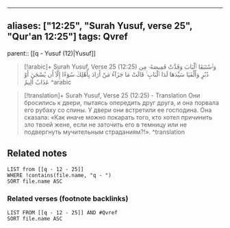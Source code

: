 
---
aliases: ["12:25", "Surah Yusuf, verse 25", "Qur'an 12:25"]
tags: Qvref
---

parent:: [[q - Yusuf (12)|Yusuf]]

> [!arabic]+ Surah Yusuf, Verse 25 (12:25)
> <span class="quran-arabic">وَٱسْتَبَقَا ٱلْبَابَ وَقَدَّتْ قَمِيصَهُۥ مِن دُبُرٍ وَأَلْفَيَا سَيِّدَهَا لَدَا ٱلْبَابِ ۚ قَالَتْ مَا جَزَآءُ مَنْ أَرَادَ بِأَهْلِكَ سُوٓءًا إِلَّآ أَن يُسْجَنَ أَوْ عَذَابٌ أَلِيمٌ</span>
^arabic

> [!translation]+ Surah Yusuf, Verse 25 (12:25) - Translation
> Они бросились к двери, пытаясь опередить друг друга, и она порвала его рубаху со спины. У двери они встретили ее господина. Она сказала: «Как иначе можно покарать того, кто хотел причинить зло твоей жене, если не заточить его в темницу или не подвергнуть мучительным страданиям?!».
^translation



## Related notes
```dataview
LIST from [[q - 12 - 25]]
WHERE !contains(file.name, "q - ")
SORT file.name ASC
```

### Related verses (footnote backlinks)
```dataview
LIST FROM [[q - 12 - 25]] AND #Qvref
SORT file.name ASC
```

